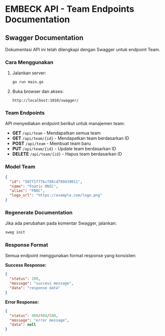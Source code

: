 # EMBECK API - Team Endpoints Documentation

## Swagger Documentation

Dokumentasi API ini telah dilengkapi dengan Swagger untuk endpoint Team. 

### Cara Menggunakan

1. Jalankan server:
   ```bash
   go run main.go
   ```

2. Buka browser dan akses:
   ```
   http://localhost:1010/swagger/
   ```

### Team Endpoints

API menyediakan endpoint berikut untuk manajemen team:

- **GET** `/api/team` - Mendapatkan semua team
- **GET** `/api/team/{id}` - Mendapatkan team berdasarkan ID
- **POST** `/api/team` - Membuat team baru
- **PUT** `/api/team/{id}` - Update team berdasarkan ID
- **DELETE** `/api/team/{id}` - Hapus team berdasarkan ID

### Model Team

```json
{
  "id": "507f1f77bcf86cd799439011",
  "name": "Fnatic ONIC",
  "alias": "FNOC",
  "logo_url": "https://example.com/logo.png"
}
```

### Regenerate Documentation

Jika ada perubahan pada komentar Swagger, jalankan:
```bash
swag init
```

### Response Format

Semua endpoint menggunakan format response yang konsisten:

**Success Response:**
```json
{
  "status": 200,
  "message": "success message",
  "data": "response data"
}
```

**Error Response:**
```json
{
  "status": 400/404/500,
  "message": "error message",
  "data": null
}
```
